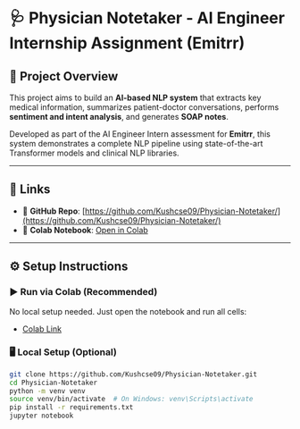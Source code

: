 
 # 🩺 Physician Notetaker - AI Engineer Internship Assignment (Emitrr)

## 📌 Project Overview

This project aims to build an **AI-based NLP system** that extracts key medical information, summarizes patient-doctor conversations, performs **sentiment and intent analysis**, and generates **SOAP notes**.

Developed as part of the AI Engineer Intern assessment for **Emitrr**, this system demonstrates a complete NLP pipeline using state-of-the-art Transformer models and clinical NLP libraries.

---

## 🚀 Links

- 🔗 **GitHub Repo**: [https://github.com/Kushcse09/Physician-Notetaker/](https://github.com/Kushcse09/Physician-Notetaker/)
- 🧠 **Colab Notebook**: [Open in Colab](https://colab.research.google.com/drive/1z7HgoX6wxsfqFAOk91VzsHmhbDLRVgxO?usp=sharing)

---

## ⚙️ Setup Instructions

### ▶️ Run via Colab (Recommended)

No local setup needed. Just open the notebook and run all cells:
- [Colab Link](https://colab.research.google.com/drive/1z7HgoX6wxsfqFAOk91VzsHmhbDLRVgxO?usp=sharing)

### 🖥 Local Setup (Optional)

```bash
git clone https://github.com/Kushcse09/Physician-Notetaker.git
cd Physician-Notetaker
python -m venv venv
source venv/bin/activate  # On Windows: venv\Scripts\activate
pip install -r requirements.txt
jupyter notebook

